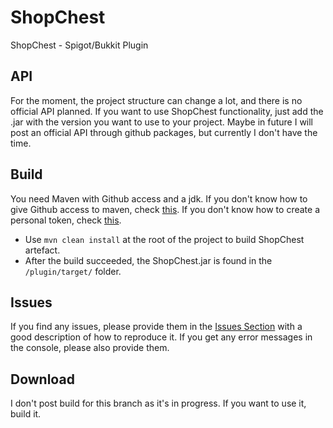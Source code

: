 # ShopChest

ShopChest - Spigot/Bukkit Plugin

## API

For the moment, the project structure can change a lot, and there is no official API planned.
If you want to use ShopChest functionality, just add the .jar with the version you want to use to your project.
Maybe in future I will post an official API through github packages, but currently I don't have the time.

## Build

You need Maven with Github access and a jdk.
If you don't know how to give Github access to maven, check [this](https://docs.github.com/en/packages/working-with-a-github-packages-registry/working-with-the-apache-maven-registry#authenticating-with-a-personal-access-token).
If you don't know how to create a personal token, check [this](https://docs.github.com/en/authentication/keeping-your-account-and-data-secure/creating-a-personal-access-token).

- Use ``mvn clean install`` at the root of the project to build ShopChest artefact.
- After the build succeeded, the ShopChest.jar is found in the ``/plugin/target/`` folder.

## Issues

If you find any issues, please provide them in the [Issues Section](https://github.com/Flowsqy/ShopChest/issues) with a
good description of how to reproduce it. If you get any error messages in the console, please also provide them.

## Download

I don't post build for this branch as it's in progress. If you want to use it, build it.
